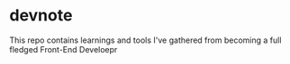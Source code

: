 devnote
=======================

This repo contains learnings and tools I've gathered from becoming a full fledged Front-End Develoepr
